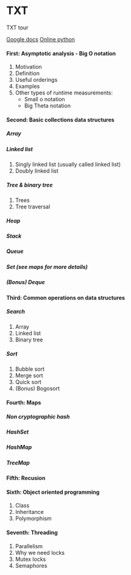 # TXT
TXT tour

[Google docs](https://docs.google.com/document/d/15d_YYjJ6uQW6KhEzQNv3m9dsyX9OUUNqlJAHybkqJdM/edit)
[Online python](http://ideone.com/)

#### First: Asymptotic analysis - Big O notation
1. Motivation
2. Definition
3. Useful orderings
4. Examples
5. Other types of runtime measurements:
	* Small o notation
	* Big Theta notation

#### Second: Basic collections data structures
##### Array
##### Linked list
1. Singly linked list (usually called linked list)
2. Doubly linked list
##### Tree & binary tree
1. Trees
2. Tree traversal

##### Heap
##### Stack
##### Queue
##### Set (see maps for more details)
##### (Bonus) Deque

#### Third: Common operations on data structures
##### Search
1. Array
2. Linked list
3. Binary tree

##### Sort
1. Bubble sort
2. Merge sort
3. Quick sort
4. (Bonus) Bogosort

#### Fourth: Maps
##### Non cryptographic hash
##### HashSet
##### HashMap
##### TreeMap

#### Fifth: Recusion
#### Sixth: Object oriented programming
1. Class
2. Inheritance
3. Polymorphism

#### Seventh: Threading
1. Parallelism
2. Why we need locks
3. Mutex locks
4. Semaphores
